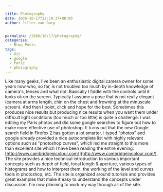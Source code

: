 ```yaml
---

title: Photography
date: 2006-10-17T22:19:27+00:00
author: Jilles van Gurp


permalink: /2006/10/17/photography/
categories:
  - Blog Posts
tags:
  - Git
  - google
  - Paris
  - photography
---
```

Like many geeks, I've been an enthusiastic digital camera owner for some years now who, so far, is not troubled too much by in-depth knowledge of camera's, lenses and what not. Basically I fiddle with the controls until it looks ok on the screen. Typically I assume a pose that is not really elegant (camera at arms length, chin on the chest and frowning at the minuscule screen). And then I point, click and hope for the best. Sometimes this produces nice results but producing nice results when you want them under difficult light conditions (too much or too little) is quite a challenge.
I was editing my Paris photos and did some google searches to figure out how to make more effective use of photoshop. It turns out that the new Google search field in Firefox 2 has gotten a lot smarter. I typed "photos" and google already provided a nice autocomplete list with highly relevant options such as "photoshop curves", which led me straight to this more than excellent site which I have been reading the entire evening: [http://www.cambridgeincolour.com/](http://www.cambridgeincolour.com/). The site provides a nice technical introduction to various important concepts such as depth of field, focal length & aperture, various types of histograms and how to interpret them, the working of the level and curves tools in photoshop, etc. The site is organized around tutorials and provides great examples that make it easy to understand the concepts under discussion. I'm now planning to work my way through all of the site.